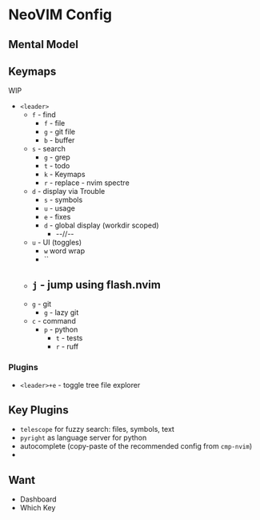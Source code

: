 # NeoVIM Config

## Mental Model

## Keymaps
WIP
- `<leader>`
    - `f` - find
        - `f` - file
        - `g` - git file
        - `b` - buffer
    - `s` - search
        - `g` - grep
        - `t` - todo
        - `k` - Keymaps
        - `r` - replace - nvim spectre
    - `d` - display via Trouble
        - `s` - symbols
        - `u` - usage 
        - `e` - fixes
        - `d` - global display (workdir scoped)
            - --//--
    - `u` - UI (toggles)
        - `w` word wrap
        - ``
    - `j` - jump using flash.nvim
        - 
    - `g` - git
        - `g` - lazy git
    - `c` - command
        - `p` - python
            - `t` - tests
            - `r` - ruff
            

### Plugins
- `<leader>+e` - toggle tree file explorer


## Key Plugins
- `telescope` for fuzzy search: files, symbols, text
- `pyright` as language server for python
- autocomplete (copy-paste of the recommended config from `cmp-nvim`)
- 

## Want
- Dashboard
- Which Key

